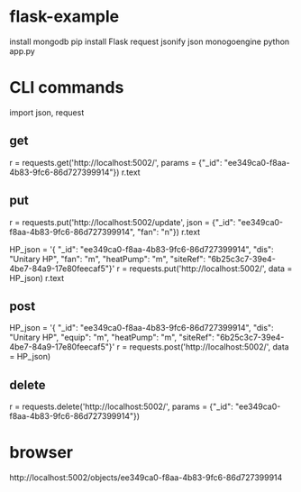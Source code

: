 # flask-example

install mongodb
pip install Flask request jsonify json monogoengine
python app.py

# CLI commands
import json, request

## get
r = requests.get('http://localhost:5002/', params = {"_id": "ee349ca0-f8aa-4b83-9fc6-86d727399914"})
r.text

## put
r = requests.put('http://localhost:5002/update', json = {"_id": "ee349ca0-f8aa-4b83-9fc6-86d727399914", "fan": "n"})
r.text

HP_json = '{ "_id": "ee349ca0-f8aa-4b83-9fc6-86d727399914", "dis": "Unitary HP", "fan": "m", "heatPump": "m", "siteRef": "6b25c3c7-39e4-4be7-84a9-17e80feecaf5"}'
r = requests.put('http://localhost:5002/', data = HP_json)
r.text

## post
HP_json = '{ "_id": "ee349ca0-f8aa-4b83-9fc6-86d727399914", "dis": "Unitary HP", "equip": "m", "heatPump": "m", "siteRef": "6b25c3c7-39e4-4be7-84a9-17e80feecaf5"}'
r = requests.post('http://localhost:5002/', data = HP_json)

## delete
r = requests.delete('http://localhost:5002/', params = {"_id": "ee349ca0-f8aa-4b83-9fc6-86d727399914"})

# browser

http://localhost:5002/objects/ee349ca0-f8aa-4b83-9fc6-86d727399914

